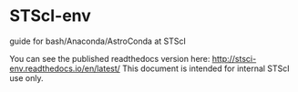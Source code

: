 # STScI-env
guide for bash/Anaconda/AstroConda at STScI

You can see the published readthedocs version here: http://stsci-env.readthedocs.io/en/latest/
This document is intended for internal STScI use only.
